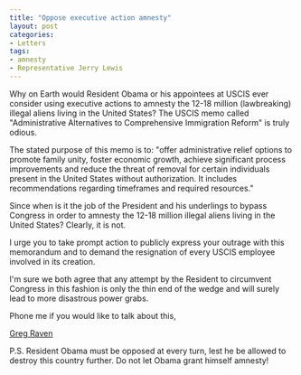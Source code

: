 ```yaml
---
title: "Oppose executive action amnesty"
layout: post
categories:
- Letters
tags:
- amnesty
- Representative Jerry Lewis
---
```


Why on Earth would Resident Obama or his appointees at USCIS ever consider using executive actions to amnesty the 12-18 million (lawbreaking) illegal aliens living in the United States? The USCIS memo called "Administrative Alternatives to Comprehensive Immigration Reform" is truly odious.  
  
The stated purpose of this memo is to: "offer administrative relief options to promote family unity, foster economic growth, achieve significant process improvements and reduce the threat of removal for certain individuals present in the United States without authorization. It includes recommendations regarding timeframes and required resources."

Since when is it the job of the President and his underlings to bypass Congress in order to amnesty the 12-18 million illegal aliens living in the United States? Clearly, it is not.

I urge you to take prompt action to publicly express your outrage with this memorandum and to demand the resignation of every USCIS employee involved in its creation.

I'm sure we both agree that any attempt by the Resident to circumvent Congress in this fashion is only the thin end of the wedge and will surely lead to more disastrous power grabs.

Phone me if you would like to talk about this,

[Greg Raven](https://www.gregraven.org/)

P.S. Resident Obama must be opposed at every turn, lest he be allowed to destroy this country further. Do not let Obama grant himself amnesty!